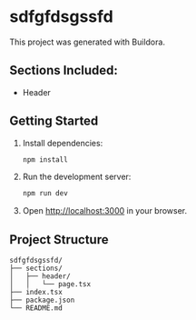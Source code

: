 # sdfgfdsgssfd

This project was generated with Buildora.

## Sections Included:
- Header

## Getting Started

1. Install dependencies:
   ```bash
   npm install
   ```

2. Run the development server:
   ```bash
   npm run dev
   ```

3. Open [http://localhost:3000](http://localhost:3000) in your browser.

## Project Structure

```
sdfgfdsgssfd/
├── sections/
│   ├── header/
│   │   └── page.tsx
├── index.tsx
├── package.json
└── README.md
```
